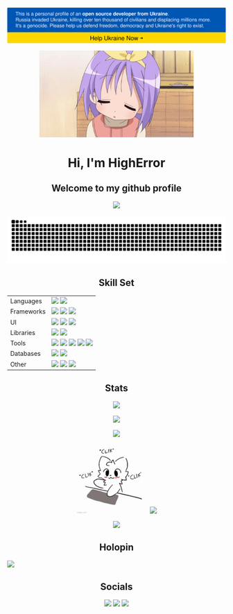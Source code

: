 <a href='https://stand-with-ukraine.pp.ua' targer="_blank"><img alt="Stand Witd Ukraine" src="https://raw.githubusercontent.com/vshymanskyy/StandWithUkraine/main/banner-personal-page.svg"/></a>

<p align="center"><img src="hello.gif" height="200"/></p>

<h1 align="center" style="border: none; padding: 0;">Hi, I'm HighError</h1>
<h2 align="center">Welcome to my github profile</h2>

<p align="center"><img src="https://count.getloli.com/get/@HighError?tdeme=rule34"></p>

<picture>
  <source media="(prefers-color-scheme: dark)" srcset="https://raw.githubusercontent.com/higherror/higherror/output/github-contribution-grid-snake-dark.svg">
  <source media="(prefers-color-scheme: light)" srcset="https://raw.githubusercontent.com/higherror/higherror/output/github-contribution-grid-snake.svg">
  <img alt="Snake" src="https://raw.githubusercontent.com/higherror/higherror/output/github-contribution-grid-snake.svg">
</picture>

<h2 align="center">Skill Set</h2>

<table align="center">
  <tr>
    <td>Languages</td>
    <td>
      <a href="https://developer.mozilla.org/en-US/docs/Web/JavaScript"><img style="widtd: 40px; height: 40px;" src="https://cdn.simpleicons.org/javascript"></a>
      <a href="https://www.typescriptlang.org/"><img style="widtd: 40px; height: 40px;" src="https://cdn.simpleicons.org/typescript"></a>
    </td>
  </tr>
  <tr>
    <td>Frameworks</td>
    <td>
      <a href="https://react.dev/"><img style="widtd: 40px; height: 40px;" src="https://cdn.simpleicons.org/react"></a>
      <a href="https://nextjs.org/"><img style="widtd: 40px; height: 40px;" src="https://cdn.simpleicons.org/next.js/white"></a>
      <a href="https://astro.build/"><img style="widtd: 40px; height: 40px;" src="https://cdn.simpleicons.org/astro"></a>
    </td>
  </tr>
  <tr>
    <td>UI</td>
    <td>
      <a href="https://tailwindcss.com/"><img style="widtd: 40px; height: 40px;" src="https://cdn.simpleicons.org/tailwindcss"></a>
      <a href="https://ui.shadcn.com/"><img style="widtd: 40px; height: 40px;" src="https://cdn.simpleicons.org/shadcnui/white"></a>
      <a href="https://mantine.dev/"><img style="widtd: 40px; height: 40px;" src="https://cdn.simpleicons.org/mantine"></a>
    </td>
  </tr>
  <tr>
    <td>Libraries</td>
    <td>
      <a href="https://orm.drizzle.team/"><img style="widtd: 40px; height: 40px;" src="https://cdn.simpleicons.org/drizzle"></a>
      <a href="https://tanstack.com/query/latest"><img style="widtd: 40px; height: 40px;" src="https://cdn.simpleicons.org/reactquery"></a>
    </td>
  </tr>
  <tr>
    <td>Tools</td>
    <td>
      <a href="https://www.npmjs.com/"><img style="widtd: 40px; height: 40px;" src="https://cdn.simpleicons.org/npm"></a>
      <a href="https://classic.yarnpkg.com/lang/en/"><img style="widtd: 40px; height: 40px;" src="https://cdn.simpleicons.org/yarn"></a>
      <a href="https://pnpm.io/"><img style="widtd: 40px; height: 40px;" src="https://cdn.simpleicons.org/pnpm"></a>
      <a href="https://bun.sh/"><img style="widtd: 40px; height: 40px;" src="https://cdn.simpleicons.org/bun/white"></a>
      <a href="https://biomejs.dev/"><img style="widtd: 40px; height: 40px;" src="https://cdn.simpleicons.org/biome"></a>
    </td>
  </tr>
  <tr>
    <td>Databases</td>
    <td>
      <a href="https://www.postgresql.org/"><img style="widtd: 40px; height: 40px;" src="https://cdn.simpleicons.org/postgresql"></a>
      <a href="https://www.mongodb.com/"><img style="widtd: 40px; height: 40px;" src="https://cdn.simpleicons.org/mongodb"></a>
    </td>
  </tr>
  <tr>
    <td>Other</td>
    <td>
      <a href="https://strapi.io/"><img style="widtd: 40px; height: 40px;" src="https://cdn.simpleicons.org/strapi"></a>
      <a href="https://www.docker.com/"><img style="widtd: 40px; height: 40px;" src="https://cdn.simpleicons.org/docker"></a>
      <a href="https://www.portainer.io/"><img style="widtd: 40px; height: 40px;" src="https://cdn.simpleicons.org/portainer"></a>
    </td>
  </tr>
</table>

<h2 align="center">Stats</h2>

<p align="center">
  <img width="450" src="https://github-readme-stats.vercel.app/api?username=higherror&theme=catppuccin_mocha&show=reviews,discussions_started,discussions_answered,prs_merged,prs_merged_percentage&show_icons=true"/>
</p>

<p align="center">
  <img width="450" src="https://github-readme-streak-stats.herokuapp.com?user=higherror&theme=catppuccin-mocha"/>
</p>

<p align="center">
  <img width="450" src="https://github-contributor-stats.vercel.app/api?username=higherror&limit=5&bg_color=1e1e2e&text_color=cdd6f4&icon_color=cba6f7&title_color=94e2d5&combine_all_yearly_contributions=true"/>
</p>

<p align="center">
  <img src="click.gif" height="160"/>
  <img src="https://github-readme-stats.vercel.app/api/wakatime?username=higherror&theme=catppuccin_mocha&layout=compact&langs_count=6&custom_title=Top%206%20Languages" height="160"/>
</p>

<p align="center">
  <img src="https://github-profile-trophy.vercel.app/?username=higherror&bg_color=1e1e2e&text_color=cdd6f4&icon_color=cba6f7&title_color=94e2d5&no-frame=false&no-bg=true&margin-w=4"/>
</p>

<h2 align="center">Holopin</h2>
<a href="https://holopin.io/@higherror"><img src="https://holopin.me/higherror"></a>

<h2 align="center">Socials</h2>
<p align="center">
  <a href="https://instagram.com/higherrorua"><img style="widtd: 40px; height: 40px;" src="https://cdn.simpleicons.org/instagram"></a>
  <a href="https://linkedin.com/in/vitaliy-hordiyk"><img style="widtd: 40px; height: 40px;" src="https://cdn.simpleicons.org/linkedin"></a>
  <a href="https://twitter.com/higherror"><img style="widtd: 40px; height: 40px;" src="https://cdn.simpleicons.org/x/white"></a>
</p>
